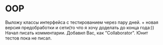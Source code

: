 OOP
===
Выложу классы интерфейса с тестированием через пару дней. + новая версия предобработки и сети(то что я хочу доделать до конца года:))
Начал писать комментарии. Добавил Вас, как "Collaborator".
Юнит тестов пока не писал.